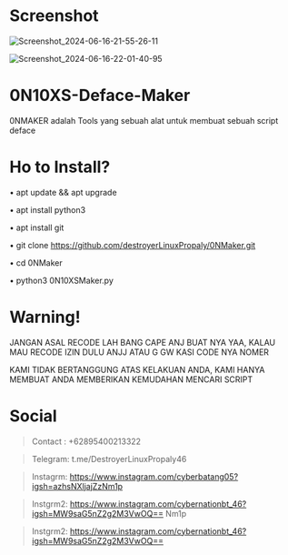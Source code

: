 # Screenshot 
![Screenshot_2024-06-16-21-55-26-11](https://github.com/destroyerLinuxPropaly/0NMaker/assets/160316312/dde726f3-4fb6-432b-955e-ebb9d8fbf901)

![Screenshot_2024-06-16-22-01-40-95](https://github.com/destroyerLinuxPropaly/0NMaker/assets/160316312/b9ba4c0c-6a81-4ed3-b44a-3b8b36341878)

# 0N10XS-Deface-Maker
0NMAKER adalah Tools yang sebuah alat untuk membuat sebuah script deface

# Ho to Install?

• apt update && apt upgrade 

• apt install python3 

• apt install git

• git clone https://github.com/destroyerLinuxPropaly/0NMaker.git

• cd 0NMaker

• python3 0N10XSMaker.py

# Warning!
JANGAN ASAL RECODE LAH BANG CAPE ANJ BUAT NYA YAA, KALAU MAU RECODE IZIN DULU ANJJ ATAU G GW KASI CODE NYA NOMER

KAMI TIDAK BERTANGGUNG ATAS KELAKUAN ANDA, KAMI HANYA MEMBUAT ANDA MEMBERIKAN KEMUDAHAN MENCARI SCRIPT 

# Social
> Contact : +62895400213322

> Telegram:
t.me/DestroyerLinuxPropaly46

> Instagrm:
https://www.instagram.com/cyberbatang05?igsh=azhsNXljajZzNm1p

> Instgrm2:
https://www.instagram.com/cybernationbt_46?igsh=MW9saG5nZ2g2M3VwOQ==
Nm1p

> Instgrm2:
https://www.instagram.com/cybernationbt_46?igsh=MW9saG5nZ2g2M3VwOQ==
